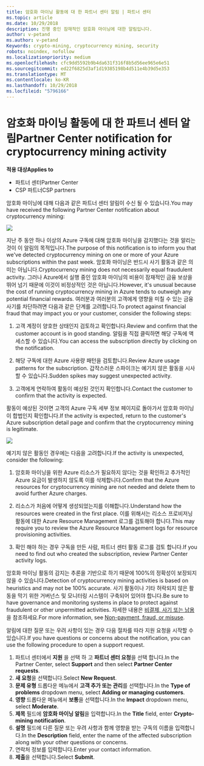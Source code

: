 ```yaml
---
title: 암호화 마이닝 활동에 대 한 파트너 센터 알림 | 파트너 센터
ms.topic: article
ms.date: 10/29/2018
description: 진행 중인 잠재적인 암호화 마이닝에 대한 알림입니다.
author: v-petand
ms.author: v-petand
Keywords: crypto-mining, cryptocurrency mining, security
robots: noindex, nofollow
ms.localizationpriority: medium
ms.openlocfilehash: cfc9dd5592b9b4da631f316f8b5d56ee965e6e51
ms.sourcegitcommit: ed22f6825d3af1d19385198b4d511e4b39d5e353
ms.translationtype: MT
ms.contentlocale: ko-KR
ms.lasthandoff: 10/29/2018
ms.locfileid: "5796166"
---
```

# <a name="partner-center-notification-for-cryptocurrency-mining-activity"></a><span data-ttu-id="53efa-103">암호화 마이닝 활동에 대 한 파트너 센터 알림</span><span class="sxs-lookup"><span data-stu-id="53efa-103">Partner Center notification for cryptocurrency mining activity</span></span>

**<span data-ttu-id="53efa-104">적용 대상</span><span class="sxs-lookup"><span data-stu-id="53efa-104">Applies to</span></span>**

-  <span data-ttu-id="53efa-105">파트너 센터</span><span class="sxs-lookup"><span data-stu-id="53efa-105">Partner Center</span></span>
-  <span data-ttu-id="53efa-106">CSP 파트너</span><span class="sxs-lookup"><span data-stu-id="53efa-106">CSP partners</span></span>

<span data-ttu-id="53efa-107">암호화 마이닝에 대해 다음과 같은 파트너 센터 알림이 수신 될 수 있습니다.</span><span class="sxs-lookup"><span data-stu-id="53efa-107">You may have received the following Partner Center notification about cryptocurrency mining:</span></span>
 
![](images/crypto1.png)

<span data-ttu-id="53efa-108">지난 주 동안 하나 이상의 Azure 구독에 대해 암호화 마이닝을 감지했다는 것을 알리는 것이 이 알림의 목적입니다.</span><span class="sxs-lookup"><span data-stu-id="53efa-108">The purpose of this notification is to inform you that we've detected cryptocurrency mining on one or more of your Azure subscriptions within the past week.</span></span> <span data-ttu-id="53efa-109">암호화 마이닝은 반드시 사기 활동과 같은 의미는 아닙니다.</span><span class="sxs-lookup"><span data-stu-id="53efa-109">Cryptocurrency mining does not necessarily equal fraudulent activity.</span></span> <span data-ttu-id="53efa-110">그러나 Azure에서 실행 중인 암호화 마이닝의 비용이 잠재적인 금융 보상을 뛰어 넘기 때문에 이것이 비정상적인 것은 아닙니다.</span><span class="sxs-lookup"><span data-stu-id="53efa-110">However, it's unusual because the cost of running cryptocurrency mining in Azure tends to outweigh any potential financial rewards.</span></span> <span data-ttu-id="53efa-111">여러분과 여러분의 고객에게 영향을 미칠 수 있는 금융 사기를 차단하려면 다음과 같은 단계를 고려합니다.</span><span class="sxs-lookup"><span data-stu-id="53efa-111">To protect against financial fraud that may impact you or your customer, consider the following steps:</span></span>

1.  <span data-ttu-id="53efa-112">고객 계정이 양호한 상태인지 검토하고 확인합니다.</span><span class="sxs-lookup"><span data-stu-id="53efa-112">Review and confirm that the customer account is in good standing.</span></span> <span data-ttu-id="53efa-113">알림을 직접 클릭하면 해당 구독에 액세스할 수 있습니다.</span><span class="sxs-lookup"><span data-stu-id="53efa-113">You can access the subscription directly by clicking on the notification.</span></span>

2.  <span data-ttu-id="53efa-114">해당 구독에 대한 Azure 사용량 패턴을 검토합니다.</span><span class="sxs-lookup"><span data-stu-id="53efa-114">Review Azure usage patterns for the subscription.</span></span> <span data-ttu-id="53efa-115">갑작스러운 스파이크는 예기치 않은 활동을 시사할 수 있습니다.</span><span class="sxs-lookup"><span data-stu-id="53efa-115">Sudden spikes may suggest unexpected activity.</span></span>

3.  <span data-ttu-id="53efa-116">고객에게 연락하여 활동이 예상된 것인지 확인합니다.</span><span class="sxs-lookup"><span data-stu-id="53efa-116">Contact the customer to confirm that the activity is expected.</span></span>

<span data-ttu-id="53efa-117">활동이 예상된 것이면 고객의 Azure 구독 세부 정보 페이지로 돌아가서 암호화 마이닝이 합법인지 확인합니다.</span><span class="sxs-lookup"><span data-stu-id="53efa-117">If the activity is expected, return to the customer's Azure subscription detail page and confirm that the cryptocurrency mining is legitimate.</span></span> 


![](images/crypto2.png)

<span data-ttu-id="53efa-118">예기치 않은 활동인 경우에는 다음을 고려합니다.</span><span class="sxs-lookup"><span data-stu-id="53efa-118">If the activity is unexpected, consider the following:</span></span>

1.  <span data-ttu-id="53efa-119">암호화 마이닝을 위한 Azure 리소스가 필요하지 않다는 것을 확인하고 추가적인 Azure 요금이 발생하지 않도록 이를 삭제합니다.</span><span class="sxs-lookup"><span data-stu-id="53efa-119">Confirm that the Azure resources for cryptocurrency mining are not needed and delete them to avoid further Azure charges.</span></span>

2.  <span data-ttu-id="53efa-120">리소스가 처음에 어떻게 생성되었는지를 이해합니다.</span><span class="sxs-lookup"><span data-stu-id="53efa-120">Understand how the resources were created in the first place.</span></span> <span data-ttu-id="53efa-121">이를 위해서는 리소스 프로비저닝 활동에 대한 Azure Resource Management 로그를 검토해야 합니다.</span><span class="sxs-lookup"><span data-stu-id="53efa-121">This may require you to review the Azure Resource Management logs for resource provisioning activities.</span></span>

3.  <span data-ttu-id="53efa-122">확인 해야 하는 경우 구독을 만든 사람, 파트너 센터 활동 로그를 검토 합니다.</span><span class="sxs-lookup"><span data-stu-id="53efa-122">If you need to find out who created the subscription, review Partner Center activity logs.</span></span>

<span data-ttu-id="53efa-123">암호화 마이닝 활동의 감지는 추론을 기반으로 하기 때문에 100%의 정확성이 보장되지 않을 수 있습니다.</span><span class="sxs-lookup"><span data-stu-id="53efa-123">Detection of cryptocurrency mining activities is based on heuristics and may not be 100% accurate.</span></span> <span data-ttu-id="53efa-124">사기 활동이나 기타 허락되지 않은 활동을 막기 위한 거버넌스 및 모니터링 시스템이 구축되어 있어야 합니다.</span><span class="sxs-lookup"><span data-stu-id="53efa-124">Be sure to have governance and monitoring systems in place to protect against fraudulent or other unpermitted activities.</span></span> <span data-ttu-id="53efa-125">자세한 내용은 [비결제, 사기 또는 남용](https://docs.microsoft.com/partner-center/non-payment--fraud--or-misuse)을 참조하세요.</span><span class="sxs-lookup"><span data-stu-id="53efa-125">For more information, see [Non-payment, fraud, or misuse](https://docs.microsoft.com/partner-center/non-payment--fraud--or-misuse).</span></span>

<span data-ttu-id="53efa-126">알림에 대한 질문 또는 우려 사항이 있는 경우 다음 절차를 따라 지원 요청을 시작할 수 있습니다.</span><span class="sxs-lookup"><span data-stu-id="53efa-126">If you have questions or concerns about the notification, you can use the following procedure to open a support request.</span></span>

1.  <span data-ttu-id="53efa-127">파트너 센터에서 **지원** 을 선택 하 고 **파트너 센터 요청**을 선택 합니다.</span><span class="sxs-lookup"><span data-stu-id="53efa-127">In the Partner Center, select **Support** and then select **Partner Center requests**.</span></span>
3.  <span data-ttu-id="53efa-128">**새 요청**을 선택합니다.</span><span class="sxs-lookup"><span data-stu-id="53efa-128">Select **New Request**.</span></span> 
4.  <span data-ttu-id="53efa-129">**문제 유형** 드롭다운 메뉴에서 **고객 추가 또는 관리**를 선택합니다.</span><span class="sxs-lookup"><span data-stu-id="53efa-129">In the **Type of problems** dropdown menu, select **Adding or managing customers**.</span></span>
5.  <span data-ttu-id="53efa-130">**영향** 드롭다운 메뉴에서 **보통**을 선택합니다.</span><span class="sxs-lookup"><span data-stu-id="53efa-130">In the **Impact** dropdown menu, select **Moderate**.</span></span>
6.  <span data-ttu-id="53efa-131">**제목** 필드에 **암호화 마이닝 알림**을 입력합니다.</span><span class="sxs-lookup"><span data-stu-id="53efa-131">In the **Title** field, enter **Crypto-mining notification**.</span></span>
7.  <span data-ttu-id="53efa-132">**설명** 필드에 다른 질문 또는 우려 사항과 함께 영향을 받는 구독의 이름을 입력합니다.</span><span class="sxs-lookup"><span data-stu-id="53efa-132">In the **Description** field, enter the name of the affected subscription along with your other questions or concerns.</span></span> 
8.  <span data-ttu-id="53efa-133">연락처 정보를 입력합니다.</span><span class="sxs-lookup"><span data-stu-id="53efa-133">Enter your contact information.</span></span>
9.  <span data-ttu-id="53efa-134">**제출**을 선택합니다.</span><span class="sxs-lookup"><span data-stu-id="53efa-134">Select **Submit**.</span></span>



